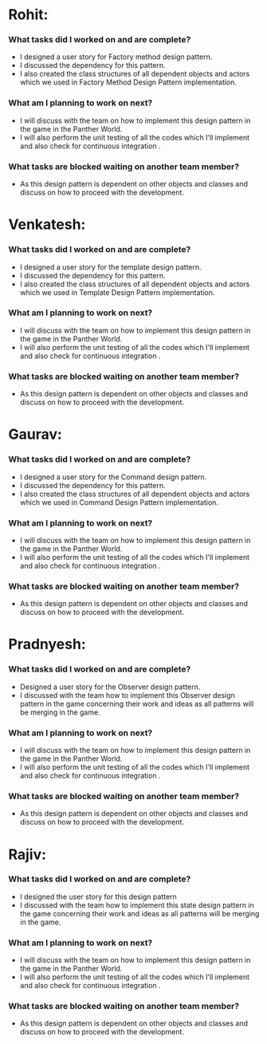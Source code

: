 # Rohit:

### What tasks did I worked on and are complete?
* I designed a user story for Factory method design pattern.
* I discussed the dependency for this pattern.
* I also created the class structures of  all dependent objects and actors which we used in Factory Method Design Pattern implementation.



### What am I planning to work on next? 
* I will discuss with the team on how to implement this design pattern in the game in the Panther World.
* I will also perform the unit testing of all the codes which I'll implement and also check for continuous integration .


### What tasks are blocked waiting on another team member?
* As this design pattern is dependent on other objects and classes and discuss on how to proceed with the development.



# Venkatesh:

### What tasks did I worked on and are complete?
* I designed a user story for the template design pattern. 
* I discussed the dependency for this pattern.
* I also created the class structures of  all dependent objects and actors which we used in Template Design Pattern implementation.


### What am I planning to work on next?
* I will discuss with the team on how to implement this design pattern in the game in the Panther World.
* I will also perform the unit testing of all the codes which I'll implement and also check for continuous integration .

### What tasks are blocked waiting on another team member?
* As this design pattern is dependent on other objects and classes and discuss on how to proceed with the development.


# Gaurav:

### What tasks did I worked on and are complete?
* I designed a user story for the Command design pattern. 
* I discussed the dependency for this pattern.
* I also created the class structures of  all dependent objects and actors which we used in Command Design Pattern implementation.

### What am I planning to work on next?
* I will discuss with the team on how to implement this design pattern in the game in the Panther World.
* I will also perform the unit testing of all the codes which I'll implement and also check for continuous integration .


### What tasks are blocked waiting on another team member?
* As this design pattern is dependent on other objects and classes and discuss on how to proceed with the development.



# Pradnyesh:

### What tasks did I worked on and are complete?
* Designed a user story for the Observer design pattern.
* I discussed with the team how to implement this Observer design pattern in the game concerning their work and ideas as all patterns will be merging in the game.


### What am I planning to work on next?
* I will discuss with the team on how to implement this design pattern in the game in the Panther World.
* I will also perform the unit testing of all the codes which I'll implement and also check for continuous integration .


### What tasks are blocked waiting on another team member?
* As this design pattern is dependent on other objects and classes and discuss on how to proceed with the development.

# Rajiv:

### What tasks did I worked on and are complete?
* I designed the user story for this design pattern 
* I discussed with the team how to implement this state design pattern in the game concerning their work and ideas as all patterns will be merging in the game.


### What am I planning to work on next?
* I will discuss with the team on how to implement this design pattern in the game in the Panther World.
* I will also perform the unit testing of all the codes which I'll implement and also check for continuous integration .


### What tasks are blocked waiting on another team member?
* As this design pattern is dependent on other objects and classes and discuss on how to proceed with the development.

